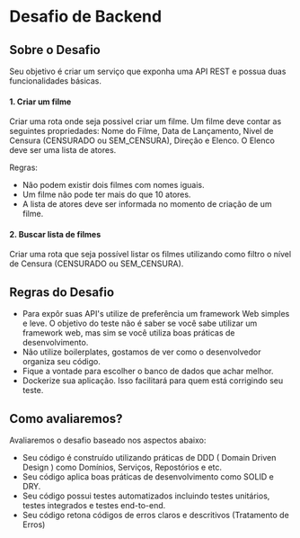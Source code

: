 # Desafio de Backend

## Sobre o Desafio

Seu objetivo é criar um serviço que exponha uma API REST e possua duas funcionalidades básicas.

#### 1. Criar um filme
Criar uma rota onde seja possivel criar um filme. Um filme deve contar as seguintes propriedades: Nome do Filme, Data de Lançamento, Nivel de Censura (CENSURADO ou SEM_CENSURA), Direção e Elenco. O Elenco deve ser uma lista de atores. 

Regras: 
* Não podem existir dois filmes com nomes iguais.
* Um filme não pode ter mais do que 10 atores.
* A lista de atores deve ser informada no momento de criação de um filme.

#### 2. Buscar lista de filmes
Criar uma rota que seja possível listar os filmes utilizando como filtro o nível de Censura (CENSURADO ou SEM_CENSURA).


## Regras do Desafio
* Para expôr suas API's utilize de preferência um framework Web simples e leve. O objetivo do teste não é saber se você sabe utilizar um framework web, mas sim se você utiliza boas práticas de desenvolvimento.
* Não utilize boilerplates, gostamos de ver como o desenvolvedor organiza seu código.
* Fique a vontade para escolher o banco de dados que achar melhor.
* Dockerize sua aplicação. Isso facilitará para quem está corrigindo seu teste.

## Como avaliaremos?
Avaliaremos o desafio baseado nos aspectos abaixo:
* Seu código é construído utilizando práticas de DDD ( Domain Driven Design ) como Domínios, Serviços, Repostórios e etc.
* Seu código aplica boas práticas de desenvolvimento como SOLID e DRY.
* Seu código possui testes automatizados incluindo testes unitários, testes integrados e testes end-to-end.
* Seu código retona códigos de erros claros e descritivos (Tratamento de Erros)